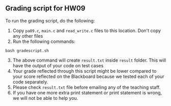 ## Grading script for HW09
To run the grading script, do the following:
1. Copy `pa09.c`, `main.c` and `read_write.c` files to this location. Don't copy any other files
2. Run the following commands:
```
bash gradescript.sh
```
3. The above command will create `result.txt` inside `result` folder. This will have the output of your code on test cases
4. Your grade reflected through this script might be lower compared to your score reflected on the Blackboard because we tested each of your
code separately.
5. Please check `result.txt` file before emailing any of the teaching staff.
6. If you have one more extra print statement or print statement is wrong, we will not be able to help you. 
